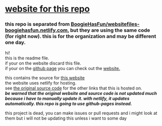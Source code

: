 # [website for this repo](https://boogie-programming.github.io/boogiehasfun-website)



### this repo is separated from [BoogieHasFun/websitefiles-boogiehasfun.netlify.com](https://github.com/BoogieHasFun/websitefiles-boogiehasfun.netlify.com), but they are using the same code (for right now). this is for the organization and may be different one day. 

hi! <br>
this is the readme file. <br> if your on the website discard this file. <br>
if your on the [github page](https://github.com/BoogieHasFun/websitefiles-boogiehasfun.netlify.com) you can check out the [website.](https://boogiehasfun.netlify.app/)

this contains the source for [this website](https://boogiehasfun.netlify.app/) <br>
the website uses netlify for hosting. <br>
see [the original source code](https://github.com/BoogieHasFun/github-boogiehasfun) for the other links that this is hosted on. <br>
<strong><i> be warned that the original website and source code is not updated much because i have to manually update it. with netlify, it updates automatically. this repo is going to use github-pages instead.  </i></strong>

this project is dead, you can make issues or pull requests and i might look at them but i will not be updating this unless i want to some day
